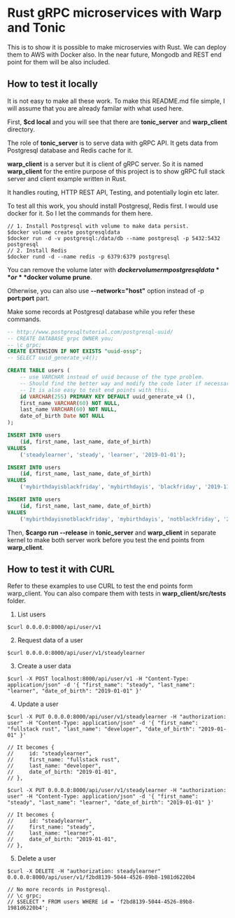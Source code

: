 # Rust gRPC microservices with Warp and Tonic

This is to show it is possible to make microservies with Rust. We can deploy them to AWS with Docker also. In the near future, Mongodb and REST end point for them will be also included.

## How to test it locally

It is not easy to make all these work. To make this README.md file simple, I will assume that you are already familar with what used here.

First, **$cd local** and you will see that there are **tonic_server** and **warp_client** directory.

The role of **tonic_server** is to serve data with gRPC API. It gets data from Postgresql database and Redis cache for it.

**warp_client** is a server but it is client of gRPC server. So it is named **warp_client** for the entire purpose of this project is to show gRPC full stack server and client example written in Rust.

It handles routing, HTTP REST API, Testing, and potentially login etc later.

To test all this work, you should install Postgresql, Redis first. I would use docker for it. So I let the commands for them here.

```console
// 1. Install Postgresql with volume to make data persist.
$docker volume create postgresqldata
$docker run -d -v postgresql:/data/db --name postgresql -p 5432:5432 postgresql
// 2. Install Redis
$docker rund -d --name redis -p 6379:6379 postgresql
```

You can remove the volume later with **$docker volume rm postgresqldata** or **$docker volume prune**.

Otherwise, you can also use **--network="host"** option instead of -p **port:port** part.

Make some records at Postgresql database while you refer these commands.

```sql
-- http://www.postgresqltutorial.com/postgresql-uuid/
-- CREATE DATABASE grpc OWNER you;
-- \c grpc;
CREATE EXTENSION IF NOT EXISTS "uuid-ossp";
-- SELECT uuid_generate_v4();

CREATE TABLE users (
    -- use VARCHAR instead of uuid because of the type problem.
    -- Should find the better way and modify the code later if necessary.
    -- It is also easy to test end points with this.
    id VARCHAR(255) PRIMARY KEY DEFAULT uuid_generate_v4 (),
    first_name VARCHAR(60) NOT NULL,
    last_name VARCHAR(60) NOT NULL,
    date_of_birth Date NOT NULL
);

INSERT INTO users
    (id, first_name, last_name, date_of_birth)
VALUES
    ('steadylearner', 'steady', 'learner', '2019-01-01');

INSERT INTO users
    (id, first_name, last_name, date_of_birth)
VALUES
    ('mybirthdayisblackfriday', 'mybirthdayis', 'blackfriday', '2019-11-25');

INSERT INTO users
    (id, first_name, last_name, date_of_birth)
VALUES
    ('mybirthdayisnotblackfriday', 'mybirthdayis', 'notblackfriday', '2019-11-26');
```

Then, **$cargo run --release** in **tonic_server** and **warp_client** in separate kernel to make both server work before you test the end points from **warp_client**.

## How to test it with CURL

Refer to these examples to use CURL to test the end points form warp_client. You can also compare them with tests in **warp_client/src/tests** folder.

1. List users

```console
$curl 0.0.0.0:8000/api/user/v1
```

2. Request data of a user

```console
$curl 0.0.0.0:8000/api/user/v1/steadylearner
```

3. Create a user data

```console
$curl -X POST localhost:8000/api/user/v1 -H "Content-Type: application/json" -d '{ "first_name": "steady", "last_name": "learner", "date_of_birth": "2019-01-01" }'
```

4. Update a user

```console
$curl -X PUT 0.0.0.0:8000/api/user/v1/steadylearner -H "authorization: user" -H "Content-Type: application/json" -d '{ "first_name": "fullstack rust", "last_name": "developer", "date_of_birth": "2019-01-01" }'

// It becomes {
//     id: "steadylearner",
//     first_name: "fullstack rust",
//     last_name: "developer",
//     date_of_birth: "2019-01-01",
// },

$curl -X PUT 0.0.0.0:8000/api/user/v1/steadylearner -H "authorization: user" -H "Content-Type: application/json" -d '{ "first_name": "steady", "last_name": "learner", "date_of_birth": "2019-01-01" }'

// It becomes {
//     id: "steadylearner",
//     first_name: "steady",
//     last_name: "learner",
//     date_of_birth: "2019-01-01",
// },
```

5. Delete a user

```console
$curl -X DELETE -H "authorization: steadylearner" 0.0.0.0:8000/api/user/v1/f2bd8139-5044-4526-89b8-1981d6220b4

// No more records in Postgresql.
// \c grpc;
// $SELECT * FROM users WHERE id = 'f2bd8139-5044-4526-89b8-1981d6220b4';
```
